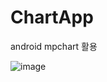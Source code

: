 # ChartApp
android mpchart 활용 

![image](https://github.com/ikiki1008/ChartApp/assets/80104121/c68881f6-41c4-4066-a042-c119836529b1)

